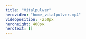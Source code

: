 ```yaml
---
title: "Vitalpulver"
herovideo: "home_vitalpulver.mp4"
videoposition: -250px
heroheight: 400px
herotext: []
---
```


